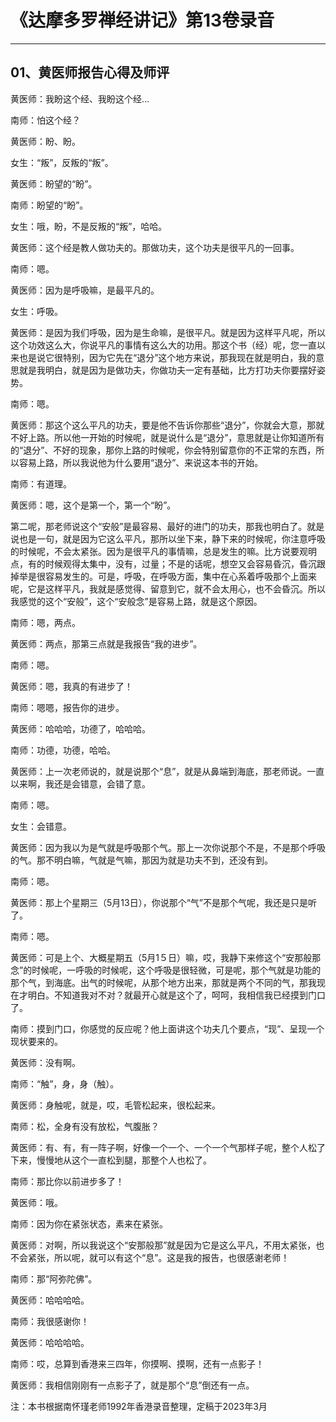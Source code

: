 # 《达摩多罗禅经讲记》第13卷录音

------

## 01、黄医师报告心得及师评

黄医师：我盼这个经、我盼这个经…

南师：怕这个经？

黄医师：盼、盼。

女生：“叛”，反叛的“叛”。

黄医师：盼望的“盼”。

南师：盼望的“盼”。

女生：哦，盼，不是反叛的“叛”，哈哈。

黄医师：这个经是教人做功夫的。那做功夫，这个功夫是很平凡的一回事。

南师：嗯。

黄医师：因为是呼吸嘛，是最平凡的。

女生：呼吸。

黄医师：是因为我们呼吸，因为是生命嘛，是很平凡。就是因为这样平凡呢，所以这个功效这么大，你说平凡的事情有这么大的功用。那这个书（经）呢，您一直以来也是说它很特别，因为它先在“退分”这个地方来说，那我现在就是明白，我的意思就是我明白，就是因为是做功夫，你做功夫一定有基础，比方打功夫你要摆好姿势。

南师：嗯。

黄医师：那这个这么平凡的功夫，要是他不告诉你那些“退分”，你就会大意，那就不好上路。所以他一开始的时候呢，就是说什么是“退分”，意思就是让你知道所有的“退分”、不好的现象，那你上路的时候呢，你会特别留意你的不正常的东西，所以容易上路，所以我说他为什么要用“退分”、来说这本书的开始。

南师：有道理。

黄医师：嗯，这个是第一个，第一个“盼”。

第二呢，那老师说这个“安般”是最容易、最好的进门的功夫，那我也明白了。就是说也是一句，就是因为它这么平凡，那所以坐下来，静下来的时候呢，你注意呼吸的时候呢，不会太紧张。因为是很平凡的事情嘛，总是发生的嘛。比方说要观明点，有的时候观得太集中，没有，过量；不是的话呢，想空又会容易昏沉，昏沉跟掉举是很容易发生的。可是，呼吸，在呼吸方面，集中在心系着呼吸那个上面来呢，它是这样平凡，我就是感觉得、留意到它，就不会太用心，也不会昏沉。所以我感觉的这个“安般”，这个“安般念”是容易上路，就是这个原因。

南师：嗯，两点。

黄医师：两点，那第三点就是我报告“我的进步”。

南师：嗯。

黄医师：嗯，我真的有进步了！

南师：嗯嗯，报告你的进步。

黄医师：哈哈哈，功德了，哈哈哈。

南师：功德，功德，哈哈。

黄医师：上一次老师说的，就是说那个“息”，就是从鼻端到海底，那老师说。一直以来啊，我还是会错意，会错了意。

南师：嗯。

女生：会错意。

黄医师：因为我以为是气就是呼吸那个气。那上一次你说那个不是，不是那个呼吸的气。那不明白嘛，气就是气嘛，那因为就是功夫不到，还没有到。

南师：嗯。

黄医师：那上个星期三（5月13日），你说那个“气”不是那个气呢，我还是只是听了。

南师：嗯。

黄医师：可是上个、大概星期五（5月1５日）嘛，哎，我静下来修这个“安那般那念”的时候呢，一呼吸的时候呢，这个呼吸是很轻微，可是呢，那个气就是功能的那个气，到海底。出气的时候呢，从那个地方出来，那就是两个不同的气，那我现在才明白。不知道我对不对？就最开心就是这个了，呵呵，我相信我已经摸到门口了。

南师：摸到门口，你感觉的反应呢？他上面讲这个功夫几个要点，“现”、呈现一个现状要来的。

黄医师：没有啊。

南师：“触”，身，身（触）。

黄医师：身触呢，就是，哎，毛管松起来，很松起来。

南师：松，全身有没有放松，气腹胀？

黄医师：有、有，有一阵子啊，好像一个一个、一个一个气那样子呢，整个人松了下来，慢慢地从这个一直松到腿，那整个人也松了。

南师：那比你以前进步多了！

黄医师：哦。

南师：因为你在紧张状态，素来在紧张。

黄医师：对啊，所以我说这个“安那般那”就是因为它是这么平凡，不用太紧张，也不会紧张，所以呢，就可以有这个“息”。这是我的报告，也很感谢老师！

南师：那“阿弥陀佛”。

黄医师：哈哈哈哈。

南师：我很感谢你！

黄医师：哈哈哈哈。

南师：哎，总算到香港来三四年，你摸啊、摸啊，还有一点影子！

黄医师：我相信刚刚有一点影子了，就是那个“息”倒还有一点。

注：本书根据南怀瑾老师1992年香港录音整理，定稿于2023年3月

